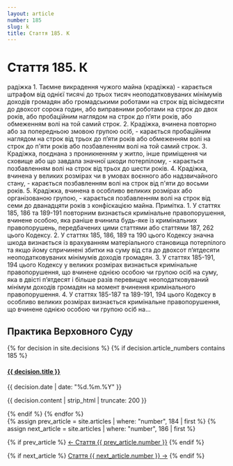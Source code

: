```yaml
---
layout: article
number: 185
slug: k
title: Стаття 185. К
---
```


# Стаття 185. К

радіжка 1. Таємне викрадення чужого майна (крадіжка) - карається штрафом від однієї тисячі до трьох тисяч неоподатковуваних мінімумів доходів громадян або громадськими роботами на строк від вісімдесяти до двохсот сорока годин, або виправними роботами на строк до двох років, або пробаційним наглядом на строк до п’яти років, або обмеженням волі на той самий строк. 2. Крадіжка, вчинена повторно або за попередньою змовою групою осіб, - карається пробаційним наглядом на строк від трьох до п’яти років або обмеженням волі на строк до п'яти років або позбавленням волі на той самий строк. 3. Крадіжка, поєднана з проникненням у житло, інше приміщення чи сховище або що завдала значної шкоди потерпілому, - карається позбавленням волі на строк від трьох до шести років. 4. Крадіжка, вчинена у великих розмірах чи в умовах воєнного або надзвичайного стану, - карається позбавленням волі на строк від п'яти до восьми років. 5. Крадіжка, вчинена в особливо великих розмірах або організованою групою, - карається позбавленням волі на строк від семи до дванадцяти років з конфіскацією майна. Примітка. 1. У статтях 185, 186 та 189-191 повторним визнається кримінальне правопорушення, вчинене особою, яка раніше вчинила будь-яке із кримінальних правопорушень, передбачених цими статтями або статтями 187, 262 цього Кодексу. 2. У статтях 185, 186, 189 та 190 цього Кодексу значна шкода визнається із врахуванням матеріального становища потерпілого та якщо йому спричинені збитки на суму від ста до двохсот п’ятдесяти неоподатковуваних мінімумів доходів громадян. 3. У статтях 185-191, 194 цього Кодексу у великих розмірах визнається кримінальне правопорушення, що вчинене однією особою чи групою осіб на суму, яка в двісті п’ятдесят і більше разів перевищує неоподатковуваний мінімум доходів громадян на момент вчинення кримінального правопорушення. 4. У статтях 185-187 та 189-191, 194 цього Кодексу в особливо великих розмірах визнається кримінальне правопорушення, що вчинене однією особою чи групою осіб на...

## Практика Верховного Суду

<div class="decisions-container">
{% for decision in site.decisions %}
  {% if decision.article_numbers contains 185 %}
    <div class="decision-item">
      <h4><a href="{{ decision.url }}">{{ decision.title }}</a></h4>
      <p class="decision-date">{{ decision.date | date: "%d.%m.%Y" }}</p>
      <p class="decision-excerpt">{{ decision.content | strip_html | truncate: 200 }}</p>
    </div>
  {% endif %}
{% endfor %}
</div>

<div class="article-navigation">
  {% assign prev_article = site.articles | where: "number", 184 | first %}
  {% assign next_article = site.articles | where: "number", 186 | first %}
  
  {% if prev_article %}
    <a href="{{ prev_article.url }}" class="prev-article">← Стаття {{ prev_article.number }}</a>
  {% endif %}
  
  {% if next_article %}
    <a href="{{ next_article.url }}" class="next-article">Стаття {{ next_article.number }} →</a>
  {% endif %}
</div>
